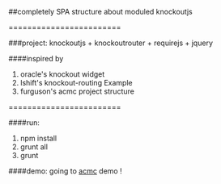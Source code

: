
##completely SPA structure about moduled knockoutjs

========================

###project: knockoutjs + knockoutrouter + requirejs + jquery

####inspired by
1. oracle's knockout widget
2. lshift's knockout-routing Example
3. furguson's acmc project structure


========================

####run:
1. npm install
2. grunt all
3. grunt

####demo:
going to [acmc](http://alucardxpmusic.github.io/acmc) demo !
